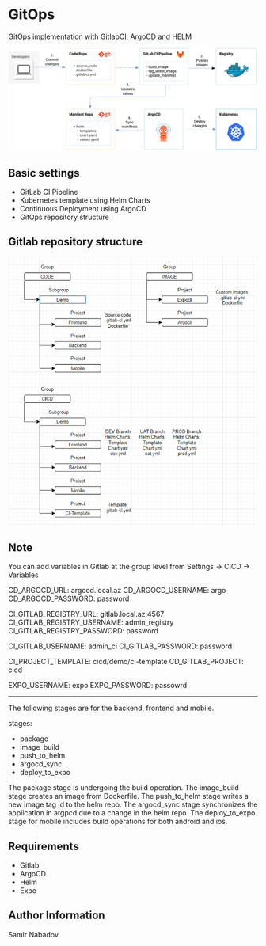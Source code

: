 __GitOps__
================================

GitOps implementation with  GitlabCI, ArgoCD and HELM

![Screenshot](GitOpsImage.png)

Basic settings
------------
* GitLab CI Pipeline
* Kubernetes template using Helm Charts
* Continuous Deployment using ArgoCD
* GitOps repository structure

Gitlab repository structure
------------
![Screenshot](Topology.png)

Note
------------
You can add variables in Gitlab at the group level from Settings -> CICD -> Variables

CD_ARGOCD_URL: argocd.local.az
CD_ARGOCD_USERNAME: argo
CD_ARGOCD_PASSWORD: password

CI_GITLAB_REGISTRY_URL: gitlab.local.az:4567
CI_GITLAB_REGISTRY_USERNAME: admin_registry
CI_GITLAB_REGISTRY_PASSWORD: password

CI_GITLAB_USERNAME: admin_ci
CI_GITLAB_PASSWORD: password
	
CI_PROJECT_TEMPLATE: cicd/demo/ci-template
CD_GITLAB_PROJECT: cicd

EXPO_USERNAME: expo
EXPO_PASSWORD: passowrd

----

The following stages are for the backend, frontend and mobile. 

stages:
  - package
  - image_build
  - push_to_helm
  - argocd_sync
  - deploy_to_expo

The package stage is undergoing the build operation.
The image_build stage creates an image from Dockerfile.
The push_to_helm stage writes a new image tag id to the helm repo.
The argocd_sync stage synchronizes the application in argpcd due to a change in the helm repo.
The deploy_to_expo stage for mobile includes build operations for both android and ios.


__Requirements__
------------
* Gitlab
* ArgoCD
* Helm
* Expo

__Author Information__
------------------

Samir Nabadov
